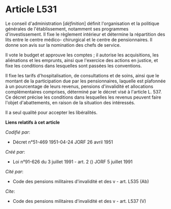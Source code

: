 # Article L531

Le conseil d'administration [*définition*] définit l'organisation et la politique générales de l'établissement, notamment ses
programmes d'investissement. Il fixe le règlement intérieur et détermine la répartition des lits entre le centre médico-
chirurgical et le centre de pensionnaires. Il donne son avis sur la nomination des chefs de service.

Il vote le budget et approuve les comptes ; il autorise les acquisitions, les aliénations et les emprunts, ainsi que
l'exercice des actions en justice, et fixe les conditions dans lesquelles sont passées les conventions.

Il fixe les tarifs d'hospitalisation, de consultations et de soins, ainsi que le montant de la participation due par les
pensionnaires, laquelle est plafonnée à un pourcentage de leurs revenus, pensions d'invalidité et allocations complémentaires
comprises, déterminé par le décret visé à l'article L. 537. Ce décret précise les conditions dans lesquelles les revenus
peuvent faire l'objet d'abattements, en raison de la situation des intéressés.

Il a seul qualité pour accepter les libéralités.

**Liens relatifs à cet article**

_Codifié par_:

  - Décret n°51-469 1951-04-24 JORF 26 avril 1951

_Créé par_:

  - Loi n°91-626 du 3 juillet 1991 - art. 2 () JORF 5 juillet 1991

_Cité par_:

  - Code des pensions militaires d'invalidité et des v - art. L535 (Ab)

_Cite_:

  - Code des pensions militaires d'invalidité et des v - art. L537 (V)
